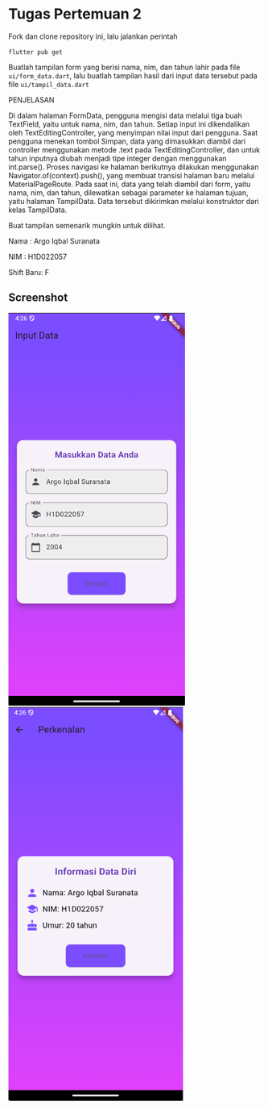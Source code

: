 # Tugas Pertemuan 2

Fork dan clone repository ini, lalu jalankan perintah 
```
flutter pub get
```
Buatlah tampilan form yang berisi nama, nim, dan tahun lahir pada file `ui/form_data.dart`, lalu buatlah tampilan hasil dari input data tersebut pada file `ui/tampil_data.dart`

PENJELASAN

Di dalam halaman FormData, pengguna mengisi data melalui tiga buah TextField, yaitu untuk nama, nim, dan tahun. Setiap input ini dikendalikan oleh TextEditingController, yang menyimpan nilai input dari pengguna. Saat pengguna menekan tombol Simpan, data yang dimasukkan diambil dari controller menggunakan metode .text pada TextEditingController, dan untuk tahun inputnya diubah menjadi tipe integer dengan menggunakan int.parse().
Proses navigasi ke halaman berikutnya dilakukan menggunakan Navigator.of(context).push(), yang membuat transisi halaman baru melalui MaterialPageRoute. Pada saat ini, data yang telah diambil dari form, yaitu nama, nim, dan tahun, dilewatkan sebagai parameter ke halaman tujuan, yaitu halaman TampilData. Data tersebut dikirimkan melalui konstruktor dari kelas TampilData.

Buat tampilan semenarik mungkin untuk dilihat.


Nama : Argo Iqbal Suranata

NIM : H1D022057

Shift Baru: F

## Screenshot
![Form](form.png)
![Hasil](hasil.png)
